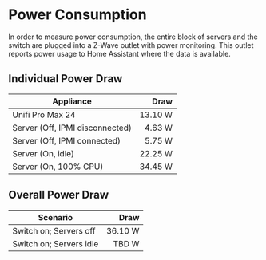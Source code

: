 # Power Consumption

In order to measure power consumption, the entire block of servers and the switch are plugged into a Z-Wave outlet with power monitoring. This outlet reports power usage to Home Assistant where the data is available.

## Individual Power Draw

| Appliance                       | Draw    |
| ------------------------------- | ------: |
| Unifi Pro Max 24                | 13.10 W |
| Server (Off, IPMI disconnected) | 4.63 W  |
| Server (Off, IPMI connected)    | 5.75 W  |
| Server (On, idle)               | 22.25 W |
| Server (On, 100% CPU)           | 34.45 W |

## Overall Power Draw

| Scenario                | Draw    |
| ----------------------- | ------: |
| Switch on; Servers off  | 36.10 W |
| Switch on; Servers idle | TBD W   |
